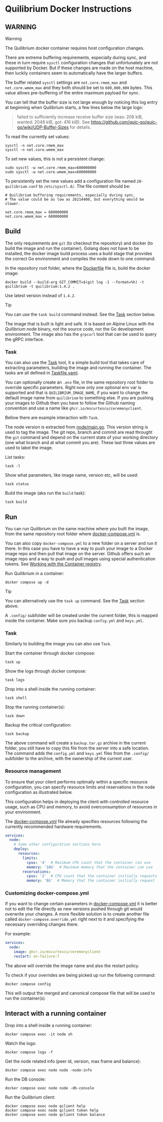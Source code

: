# Quilibrium Docker Instructions

## WARNING

> [!WARNING]
> The Quilibrium docker container requires host configuration changes.

There are extreme buffering requirements, especially during sync, and these in turn require `sysctl`
configuration changes that unfortunately are not supported by Docker. But if these changes are made on
the host machine, then luckily containers seem to automatically have the larger buffers.

The buffer related `sysctl` settings are `net.core.rmem_max` and `net.core.wmem_max` and they both
should be set to `600,000,000` bytes. This value allows pre-buffering of the entire maximum payload
for sync.

You can tell that the buffer size is not large enough by noticing this log entry at beginning when 
Quilibrium starts, a few lines below the large logo:
> failed to sufficiently increase receive buffer size (was: 208 kiB, wanted: 2048 kiB, got: 416 kiB).
> See https://github.com/quic-go/quic-go/wiki/UDP-Buffer-Sizes for details.

To read the currently set values:
```shell
sysctl -n net.core.rmem_max
sysctl -n net.core.wmem_max
```

To set new values, this is not a persistent change:
```shell
sudo sysctl -w net.core.rmem_max=600000000
sudo sysctl -w net.core.wmem_max=600000000
```

To persistently set the new values add a configuration file named `20-quilibrium.conf` to
`/etc/sysctl.d/`. The file content should be:
```
# Quilibrium buffering requirements, especially during sync.
# The value could be as low as 26214400, but everything would be slower.

net.core.rmem_max = 600000000
net.core.wmem_max = 600000000
```


## Build

The only requirements are `git` (to checkout the repository) and docker (to build the image and run the container).
Golang does not have to be installed, the docker image build process uses a build stage that provides the
correct Go environment and compiles the node down to one command.

In the repository root folder, where the [Dockerfile](Dockerfile) file is, build the docker image:
```shell
docker build --build-arg GIT_COMMIT=$(git log -1 --format=%h) -t quilibrium -t quilibrium:1.4.2 .
```

Use latest version instead of `1.4.2`.

> [!TIP]
> You can use the `task build` command instead. See the [Task](#task) section below.

The image that is built is light and safe. It is based on Alpine Linux with the Quilibrium node binary, not the
source code, nor the Go development environment. The image also has the `grpcurl` tool that can be used to
query the gRPC interface.

### Task

You can also use the [Task](https://taskfile.dev/) tool, it a simple build tool that takes care of extracting
parameters, building the image and running the container. The tasks are all defined in [Taskfile.yaml](Taskfile.yaml).

You can optionally create an `.env` file, in the same repository root folder to override specific parameters. Right now
only one optional env var is supported and that is `QUILIBRIUM_IMAGE_NAME`, if you want to change the default
image name from `quilibrium` to something else. If you are pushing your images to Github then you have to follow the
Github naming convention and use a name like `ghcr.io/mscurtescu/ceremonyclient`.

Bellow there are example interaction with `Task`.

The node version is extracted from [node/main.go](node/main.go). This version string is used to tag the image. The git
repo, branch and commit are read throught the `git` command and depend on the current state of your working
directory (one what branch and at what commit you are). These last three values are used to label the image.

List tasks:
```shell
task -l
```

Show what parameters, like image name, version etc, will be used:
```shell
task status
```

Build the image (aka run the `build` task):
```shell
task build
```

## Run

You can run Quilibrium on the same machine where you built the image, from the same repository root
folder where [docker-compose.yml](docker-compose.yml) is.

You can also copy `docker-compose.yml` to a new folder on a server and run it there. In this case you
have to have a way to push your image to a Docker image repo and then pull that image on the server.
Github offers such an image repo and a way to push and pull images using special authentication
tokens. See
[Working with the Container registry](https://docs.github.com/en/packages/working-with-a-github-packages-registry/working-with-the-container-registry).

Run Quilibrium in a container:
```shell
docker compose up -d
```

> [!TIP]
> You can alternatively use the `task up` command. See the [Task](#task-1) section above.

A `.config/` subfolder will be created under the current folder, this is mapped inside the container.
Make sure you backup `config.yml` and `keys.yml`.

### Task

Similarly to building the image you can also use `Task`.

Start the container through docker compose:
```shell
task up
```

Show the logs through docker compose:
```shell
task logs
```

Drop into a shell inside the running container:
```shell
task shell
```

Stop the running container(s):
```shell
task down
```

Backup the critical configuration:
```shell
task backup
```

The above command will create a `backup.tar.gz` archive in the current folder, you still have to copy this
file from the server into a safe location. The command adds the `config.yml` and `keys.yml` files from
the `.config/` subfolder to the archive, with the ownership of the current user.

### Resource management
To ensure that your client performs optimally within a specific resource configuration, you can specify
resource limits and reservations in the node configuration as illustrated below. 

This configuration helps in deploying the client with controlled resource usage, such as CPU and memory,
to avoid overconsumption of resources in your environment.

The [docker-compose.yml](docker-compose.yml) file already specifies resources following the currently
recommended hardware requirements.

```yaml
services:
  node:
    # Some other configuration sections here
    deploy:
      resources:
        limits:
          cpus: '4'  # Maximum CPU count that the container can use
          memory: '16G'  # Maximum memory that the container can use
        reservations:
          cpus: '2'  # CPU count that the container initially requests
          memory: '8G'  # Memory that the container initially request
```


### Customizing docker-compose.yml

If you want to change certain parameters in [docker-compose.yml](docker-compose.yml) it is better not
to edit the file directly as new versions pushed through git would overwrite your changes. A more
flexible solution is to create another file called `docker-compose.override.yml` right next to it
and specifying the necessary overriding changes there.

For example:
```yaml
services:
  node:
    image: ghcr.io/mscurtescu/ceremonyclient
    restart: on-failure:7
```

The above will override the image name and also the restart policy.

To check if your overrides are being picked up run the following command:
```shell
docker compose config
```

This will output the merged and canonical compose file that will be used to run the container(s).


## Interact with a running container

Drop into a shell inside a running container:
```shell
docker compose exec -it node sh
```

Watch the logs:
```shell
docker compose logs -f
```

Get the node related info (peer id, version, max frame and balance):
```shell
docker compose exec node node -node-info
```

Run the DB console:
```shell
docker compose exec node node -db-console
```

Run the Quilibrium client:
```shell
docker compose exec node qclient help
docker compose exec node qclient token help
docker compose exec node qclient token balance
```